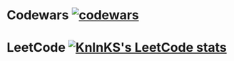 # Codewars [![codewars](https://www.codewars.com/users/SarggUngart/badges/large)](https://www.codewars.com/users/SarggUngart/badges/large)

# LeetCode [![KnlnKS's LeetCode stats](https://leetcode-stats-six.vercel.app/?username=SarggUngart&theme=dark)](https://github.com/KnlnKS/leetcode-stats)




